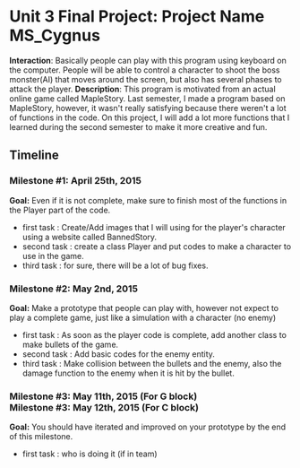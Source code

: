 <h1>Unit 3 Final Project: Project Name MS_Cygnus</h1>

<strong>Interaction</strong>:
Basically people can play with this program using keyboard on the computer. People will be able to control a character to shoot the boss monster(AI) that moves around the screen, but also has several phases to attack the player.
<strong>Description</strong>:
This program is motivated from an actual online game called MapleStory. Last semester, I made a program based on MapleStory, however, it wasn't really satisfying because there weren't a lot of functions in the code. On this project, I will add a lot more functions that I learned during the second semester to make it more creative and fun.
<h2>Timeline</h2>

<div>
  <h3>Milestone #1: April 25th, 2015 </h3>
  <strong>Goal:</strong> Even if it is not complete, make sure to finish most of the functions in the Player part of the code.
  <ul>
    <li>first task : Create/Add images that I will using for the player's character using a website called BannedStory.</li>
    <li>second task : create a class Player and put codes to make a character to use in the game.</li>
    <li>third task : for sure, there will be a lot of bug fixes.</li>
  </ul>
</div>

<p>
  <h3>Milestone #2: May 2nd, 2015 </h3>
  <strong>Goal:</strong> Make a prototype that people can play with, however not expect to play a complete game, just like a simulation with a character (no enemy)
  <ul>
    <li>first task : As soon as the player code is complete, add another class to make bullets of the game.</li>
    <li>second task : Add basic codes for the enemy entity.</li>
    <li>third task : Make collision between the bullets and the enemy, also the damage function to the enemy when it is hit by the bullet.</li>


  </ul>
</p>

<div>
  <h3>Milestone #3: May 11th, 2015 (For G block)</br>
  Milestone #3: May 12th, 2015 (For C block) </h3>
  <strong>Goal:</strong> You should have iterated and improved on your prototype by the end of this milestone.
  <ul>
    <li>first task : who is doing it (if in team)</li>
  </ul>
</div>
